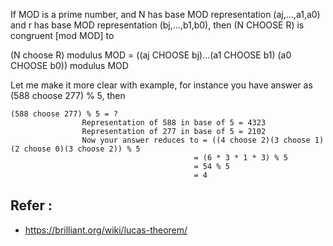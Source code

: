 If MOD is a prime number, and N has base MOD representation (aj,...,a1,a0) and r has base MOD representation (bj,...,b1,b0), then (N CHOOSE R) is congruent [mod MOD] to

(N choose R) modulus MOD = ((aj CHOOSE bj)...(a1 CHOOSE b1) (a0 CHOOSE b0)) modulus MOD

Let me make it more clear with example, for instance you have answer as (588 choose 277) % 5, then


```
(588 choose 277) % 5 = ?
                Representation of 588 in base of 5 = 4323
                Representation of 277 in base of 5 = 2102
                Now your answer reduces to = ((4 choose 2)(3 choose 1)(2 choose 0)(3 choose 2)) % 5
                                         = (6 * 3 * 1 * 3) % 5
                                         = 54 % 5
                                         = 4
```
                          
## Refer : 

- https://brilliant.org/wiki/lucas-theorem/
